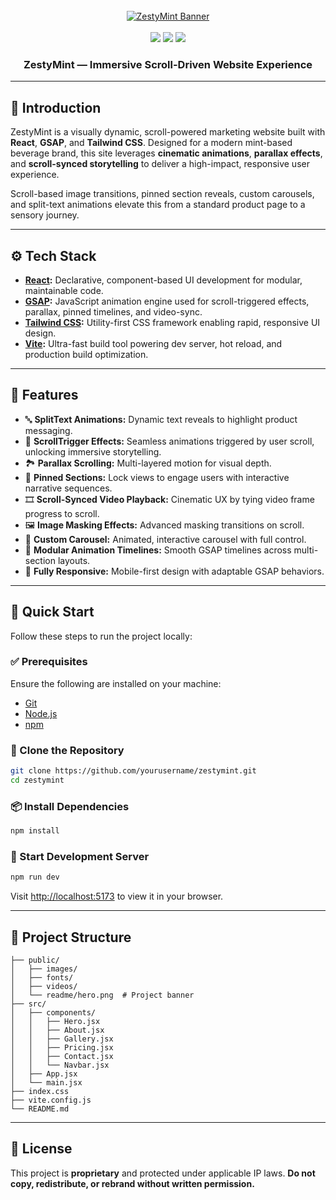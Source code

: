 <div align="center">
  <br />
  <a href="" target="_blank">
    <img src="https://i.postimg.cc/SKV9rFzT/Zestymint.png" alt="ZestyMint Banner" />
  </a>
  <br /><br />

  <div>
    <img src="https://img.shields.io/badge/-React-blue?style=for-the-badge&logo=react&logoColor=white" />
    <img src="https://img.shields.io/badge/-GSAP-88CE02?style=for-the-badge&logo=greensock&logoColor=white" />
    <img src="https://img.shields.io/badge/-Tailwind_CSS-38B2AC?style=for-the-badge&logo=tailwind-css&logoColor=white" />
  </div>

  <h3 align="center">ZestyMint — Immersive Scroll-Driven Website Experience</h3>
</div>

---

## 🤖 Introduction

ZestyMint is a visually dynamic, scroll-powered marketing website built with **React**, **GSAP**, and **Tailwind CSS**. Designed for a modern mint-based beverage brand, this site leverages **cinematic animations**, **parallax effects**, and **scroll-synced storytelling** to deliver a high-impact, responsive user experience.

Scroll-based image transitions, pinned section reveals, custom carousels, and split-text animations elevate this from a standard product page to a sensory journey.

---

## ⚙️ Tech Stack

- **[React](https://react.dev/):** Declarative, component-based UI development for modular, maintainable code.
- **[GSAP](https://gsap.com/):** JavaScript animation engine used for scroll-triggered effects, parallax, pinned timelines, and video-sync.
- **[Tailwind CSS](https://tailwindcss.com/):** Utility-first CSS framework enabling rapid, responsive UI design.
- **[Vite](https://vitejs.dev/):** Ultra-fast build tool powering dev server, hot reload, and production build optimization.

---

## 🔋 Features

- 🔤 **SplitText Animations:** Dynamic text reveals to highlight product messaging.
- 📜 **ScrollTrigger Effects:** Seamless animations triggered by user scroll, unlocking immersive storytelling.
- 🏞️ **Parallax Scrolling:** Multi-layered motion for visual depth.
- 📌 **Pinned Sections:** Lock views to engage users with interactive narrative sequences.
- 🎞️ **Scroll-Synced Video Playback:** Cinematic UX by tying video frame progress to scroll.
- 🖼️ **Image Masking Effects:** Advanced masking transitions on scroll.
- 🎠 **Custom Carousel:** Animated, interactive carousel with full control.
- 🧩 **Modular Animation Timelines:** Smooth GSAP timelines across multi-section layouts.
- 📱 **Fully Responsive:** Mobile-first design with adaptable GSAP behaviors.

---

## 🤸 Quick Start

Follow these steps to run the project locally:

### ✅ Prerequisites

Ensure the following are installed on your machine:

- [Git](https://git-scm.com/)
- [Node.js](https://nodejs.org/)
- [npm](https://www.npmjs.com/)

### 🧬 Clone the Repository

```bash
git clone https://github.com/yourusername/zestymint.git
cd zestymint
```

### 📦 Install Dependencies

```bash
npm install
```

### 🚀 Start Development Server

```bash
npm run dev
```

Visit [http://localhost:5173](http://localhost:5173) to view it in your browser.

---

## 📁 Project Structure

```
├── public/
│   ├── images/
│   ├── fonts/
│   ├── videos/
│   └── readme/hero.png  # Project banner
├── src/
│   ├── components/
│   │   ├── Hero.jsx
│   │   ├── About.jsx
│   │   ├── Gallery.jsx
│   │   ├── Pricing.jsx
│   │   ├── Contact.jsx
│   │   └── Navbar.jsx
│   ├── App.jsx
│   └── main.jsx
├── index.css
├── vite.config.js
└── README.md
```

---

## 📄 License

This project is **proprietary** and protected under applicable IP laws.
**Do not copy, redistribute, or rebrand without written permission.**
